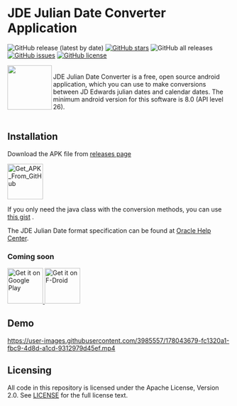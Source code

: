 # JDE Julian Date Converter Application


![GitHub release (latest by date)](https://img.shields.io/github/v/release/XarisA/jde-julian-date-converter-android-app)
[![GitHub stars](https://img.shields.io/github/stars/XarisA/jde-julian-date-converter-android-app)](https://github.com/XarisA/jde-julian-date-converter-android-app/stargazers)
![GitHub all releases](https://img.shields.io/github/downloads/XarisA/jde-julian-date-converter-android-app/total)
[![GitHub issues](https://img.shields.io/github/issues/XarisA/jde-julian-date-converter-android-app)](https://github.com/XarisA/jde-julian-date-converter-android-app/issues)
[![GitHub license](https://img.shields.io/github/license/XarisA/jde-julian-date-converter-android-app)](https://github.com/XarisA/jde-julian-date-converter-android-app/blob/master/LICENSE)

<img width="100" src="https://user-images.githubusercontent.com/3985557/177963763-91b5a8f9-2b2d-486a-9a03-2302b1dd460c.png" align="left" />

<br>
JDE Julian Date Converter is a free, open source android application, which you can use to make conversions between JD Edwards julian dates and calendar dates.
The minimum android version for this software is 8.0 (API level 26).

<br>
<br>

## Installation

Download the APK file from [releases page](https://github.com/XarisA/jde-julian-date-converter-android-app/releases/latest)

<a href="https://github.com/XarisA/jde-julian-date-converter-android-app/releases/download/v1.0/jde-jdc-1.0-release.apk">
    <img src="https://user-images.githubusercontent.com/3985557/178496603-5ad0020f-d586-4a7e-ab72-8868619dab58.png"
    alt="Get_APK_From_GitHub"
    height="80">
</a>


If you only need the java class with the conversion methods, you can use [this gist](https://gist.github.com/XarisA/73c1d8f0faf2e3cf5c6fe1d1442f7e68) .

The JDE Julian Date format specification can be found at [Oracle Help Center](https://docs.oracle.com/cd/E26228_01/doc.93/e21961/julian_date_conv.htm).


### Coming soon
<a href="https://play.google.com/store/apps/details?id=MY.APP.ID">
    <img src="https://play.google.com/intl/en_us/badges/images/generic/en-play-badge.png"
    alt="Get it on Google Play"
    height="80">
</a>

<a href="https://f-droid.org/packages/MY.APP.ID">
    <img src="https://fdroid.gitlab.io/artwork/badge/get-it-on.png"
    alt="Get it on F-Droid"
    height="80">
</a>


## Demo

https://user-images.githubusercontent.com/3985557/178043679-fc1320a1-fbc9-4d8d-a1cd-9312979d45ef.mp4

## Licensing

All code in this repository is licensed under the Apache License, Version 2.0. See [LICENSE](https://github.com/XarisA/jde-julian-date-converter-android-app/blob/master/LICENSE) for the full license text.
